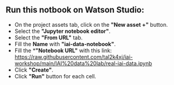 ## Run this notbook on Watson Studio:

* On the project assets tab, click on the **"New asset +"** button.
* Select the **"Jupyter notebook editor"**.
* Select the **"From URL"** tab.
* Fill the **Name** with **"iai-data-notebook"**.
* Fill the ***"Notebook URL"** with this link: https://raw.githubusercontent.com/tal2k4xj/iai-workshop/main/IAI%20data%20lab/real-iai-data.ipynb
* Click **"Create"**.
* Click **"Run"** button for each cell.